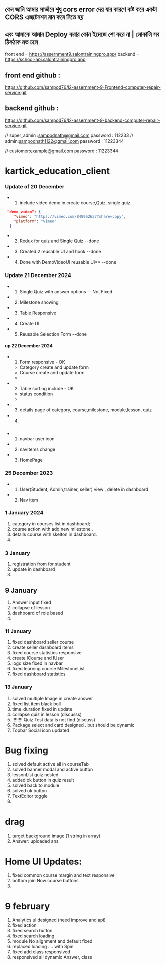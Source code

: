 ## কেন জানি আমার সার্ভারে শুধু cors error দেয় যার কারণে কষ্ট করে একটা CORS এক্সটেনশন রান করে নিতে হয়

## এবং আমাকে আমার Deploy করার কোন ইমেজে শো করে না | লোকালি সব ঠিকঠাক মত চলে

front end = https://assernment9.salontrainingpro.app/
backend = https://school-api.salontrainingpro.app

## front end github :

https://github.com/sampod76/l2-assernment-9-Frontend-computer-repair-service.git

## backend github :

https://github.com/sampod76/l2-assernment-9-backend-computer-repair-service.git

//
super_admin :sampodnath@gmail.com
password : 112233
//
admin:sampodnath1122@gmail.com
password : 11223344

//
customer:example@gmail.com
password : 11223344

# kartick_education_client

### Update of 20 December

- 1. include video demo in create course,Quiz, single quiz

```json
 "demo_video": {
    "vimeo": "https://vimeo.com/848962637?share=copy",
    "platform": "vimeo"
  }
```

- 2.  Redux for quiz and Single Quiz --done
- 3.  Created 2 reusable UI and hook --done
- 4.  Done with DemoVideoUI reusable UI\*\* --done

### Update 21 December 2024

- 1. Single Quiz with answer options -- Not Fixed
- 2. Milestone showing
- 3. Table Responsive
- 4. Create UI
- 5. Reusable Selection Form --done

#### up 22 December 2024

- 1. Form responsive - OK
  - Category create and update form
  - Course create and update form
  -
- 2. Table sorting include - OK

  - status condition
  -

- 3. details page of category, course,milestone, module,lesson, quiz
- 4.

###

- 1. navbar user icon
- 2. navItems change
- 3. HomePage

### 25 December 2023

- 1.  User(Student, Admin,trainer, seller) view , delete in dashboard
- 2.  Nav item

### 1 January 2024

1. category in courses list in dashboard;
2. course action with add new milestone .
3. details course with skelton in dashboard.
4.

### 3 January

1. registration from for student
2. update in dashboard
3.

## 9 January

1. Answer input fixed
2. collapse of lesson
3. dashboard of role based
4.

### 11 January

1. fixed dashboard seller course
2. create seller dashboard items
3. fixed course statistics responsive
4. create ICourse and IUser
5. logo size fixed in navbar
6. fixed learning course MilestoneList
7. fixed dashboard statistics

### 13 January

1. solved multiple Image in create answer
2. fixed list item black boll
3. time_duration fixed in update
4. collapse quiz in lesson (discusss)
5. !!!!!!!! Quiz Test data is not find (discuss)
6. Package select and card designed . but should be dynamic
7. Topbar Social icon updated

# Bug fixing

1. solved default active all in courseTab
2. solved banner modal and active button
3. lessonList quiz nested
4. added ok button in quiz result
5. solved back to module
6. solved ok button
7. TextEditor toggle
8.

# drag

1. target background image (1 string in array)
2. Answer: uploaded
   ans

# Home UI Updates:

1. fixed common course margin and text responsive
2. bottom join Now course buttons
3.

# 9 february

1. Analytics ui designed (need improve and api)
2. fixed action
3. fixed search button
4. fixed search loading
5. module No alignment and default fixed
6. replaced loading .... with Spin
7. fixed add class responsived
8. responsived all dynamic Answer, class
